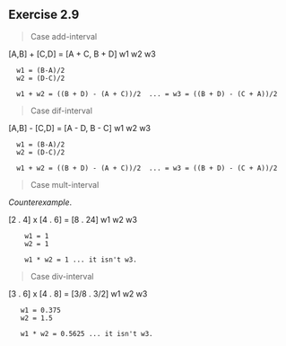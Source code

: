 ## Exercise 2.9

> Case add-interval

 [A,B] + [C,D] = [A + C, B + D]
  w1       w2        w3

```
  w1 = (B-A)/2
  w2 = (D-C)/2

  w1 + w2 = ((B + D) - (A + C))/2  ... = w3 = ((B + D) - (C + A))/2
```  

> Case dif-interval

 [A,B] - [C,D] = [A - D, B - C]
  w1       w2  	      w3

```
  w1 = (B-A)/2
  w2 = (D-C)/2

  w1 + w2 = ((B + D) - (A + C))/2  ... = w3 = ((B + D) - (C + A))/2
``` 

> Case mult-interval

 _Counterexample_.

  [2 . 4] x [4 . 6] = [8 . 24]
    w1 	       w2       w3

```
    w1 = 1
    w2 = 1

    w1 * w2 = 1 ... it isn't w3.
```

> Case div-interval

  [3 . 6] x [4 . 8] = [3/8 . 3/2]
     w1        w2         w3
 
```
   w1 = 0.375
   w2 = 1.5

   w1 * w2 = 0.5625 ... it isn't w3.
```
  



 
